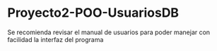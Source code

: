 # Proyecto2-POO-UsuariosDB

Se recomienda revisar el manual de usuarios para poder manejar con facilidad la interfaz del programa
